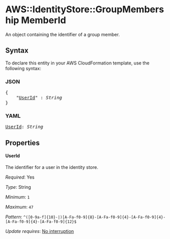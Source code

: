 # AWS::IdentityStore::GroupMembership MemberId

An object containing the identifier of a group member.

## Syntax

To declare this entity in your AWS CloudFormation template, use the following syntax:

### JSON

<pre>
{
    "<a href="#userid" title="UserId">UserId</a>" : <i>String</i>
}
</pre>

### YAML

<pre>
<a href="#userid" title="UserId">UserId</a>: <i>String</i>
</pre>

## Properties

#### UserId

The identifier for a user in the identity store.

_Required_: Yes

_Type_: String

_Minimum_: <code>1</code>

_Maximum_: <code>47</code>

_Pattern_: <code>^([0-9a-f]{10}-|)[A-Fa-f0-9]{8}-[A-Fa-f0-9]{4}-[A-Fa-f0-9]{4}-[A-Fa-f0-9]{4}-[A-Fa-f0-9]{12}$</code>

_Update requires_: [No interruption](https://docs.aws.amazon.com/AWSCloudFormation/latest/UserGuide/using-cfn-updating-stacks-update-behaviors.html#update-no-interrupt)
